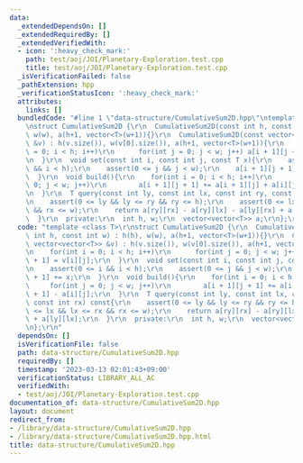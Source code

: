 ```yaml
---
data:
  _extendedDependsOn: []
  _extendedRequiredBy: []
  _extendedVerifiedWith:
  - icon: ':heavy_check_mark:'
    path: test/aoj/JOI/Planetary-Exploration.test.cpp
    title: test/aoj/JOI/Planetary-Exploration.test.cpp
  _isVerificationFailed: false
  _pathExtension: hpp
  _verificationStatusIcon: ':heavy_check_mark:'
  attributes:
    links: []
  bundledCode: "#line 1 \"data-structure/CumulativeSum2D.hpp\"\ntemplate <class T>\r\
    \nstruct CumulativeSum2D {\r\n  CumulativeSum2D(const int h, const int w) : h(h),\
    \ w(w), a(h+1, vector<T>(w+1)){}\r\n  CumulativeSum2D(const vector<vector<T>>\
    \ &v) : h(v.size()), w(v[0].size()), a(h+1, vector<T>(w+1)){\r\n    for(int i\
    \ = 0; i < h; i++)\r\n      for(int j = 0; j < w; j++) a[i + 1][j + 1] = v[i][j];\r\
    \n  }\r\n  void set(const int i, const int j, const T x){\r\n    assert(0 <= i\
    \ && i < h);\r\n    assert(0 <= j && j < w);\r\n    a[i + 1][j + 1] += x;\r\n\
    \  }\r\n  void build(){\r\n    for(int i = 0; i < h; i++)\r\n      for(int j =\
    \ 0; j < w; j++)\r\n        a[i + 1][j + 1] += a[i + 1][j] + a[i][j + 1] - a[i][j];\r\
    \n  }\r\n  T query(const int ly, const int lx, const int ry, const int rx) const{\r\
    \n    assert(0 <= ly && ly <= ry && ry <= h);\r\n    assert(0 <= lx && lx <= rx\
    \ && rx <= w);\r\n    return a[ry][rx] - a[ry][lx] - a[ly][rx] + a[ly][lx];\r\n\
    \  }\r\n  private:\r\n  int h, w;\r\n  vector<vector<T>> a;\r\n};\r\n"
  code: "template <class T>\r\nstruct CumulativeSum2D {\r\n  CumulativeSum2D(const\
    \ int h, const int w) : h(h), w(w), a(h+1, vector<T>(w+1)){}\r\n  CumulativeSum2D(const\
    \ vector<vector<T>> &v) : h(v.size()), w(v[0].size()), a(h+1, vector<T>(w+1)){\r\
    \n    for(int i = 0; i < h; i++)\r\n      for(int j = 0; j < w; j++) a[i + 1][j\
    \ + 1] = v[i][j];\r\n  }\r\n  void set(const int i, const int j, const T x){\r\
    \n    assert(0 <= i && i < h);\r\n    assert(0 <= j && j < w);\r\n    a[i + 1][j\
    \ + 1] += x;\r\n  }\r\n  void build(){\r\n    for(int i = 0; i < h; i++)\r\n \
    \     for(int j = 0; j < w; j++)\r\n        a[i + 1][j + 1] += a[i + 1][j] + a[i][j\
    \ + 1] - a[i][j];\r\n  }\r\n  T query(const int ly, const int lx, const int ry,\
    \ const int rx) const{\r\n    assert(0 <= ly && ly <= ry && ry <= h);\r\n    assert(0\
    \ <= lx && lx <= rx && rx <= w);\r\n    return a[ry][rx] - a[ry][lx] - a[ly][rx]\
    \ + a[ly][lx];\r\n  }\r\n  private:\r\n  int h, w;\r\n  vector<vector<T>> a;\r\
    \n};\r\n"
  dependsOn: []
  isVerificationFile: false
  path: data-structure/CumulativeSum2D.hpp
  requiredBy: []
  timestamp: '2023-03-13 02:01:43+09:00'
  verificationStatus: LIBRARY_ALL_AC
  verifiedWith:
  - test/aoj/JOI/Planetary-Exploration.test.cpp
documentation_of: data-structure/CumulativeSum2D.hpp
layout: document
redirect_from:
- /library/data-structure/CumulativeSum2D.hpp
- /library/data-structure/CumulativeSum2D.hpp.html
title: data-structure/CumulativeSum2D.hpp
---
```

